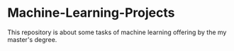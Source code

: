 # Machine-Learning-Projects
This repository is about some tasks of machine learning offering by the my master's degree.
